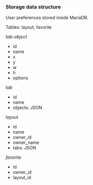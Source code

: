 ### Storage data structure

User preferences stored inside MariaDB.

Tables: layout, favorite

*tab-object*
- id
- name
- x
- y
- w
- h
- options

*tab*
- id
- name
- objects: JSON<list of tab-objects>

*layout*
- id
- name
- owner_id
- owner_name
- tabs: JSON<list of tabs>

*favorite*
- id
- owner_id
- layout_id
